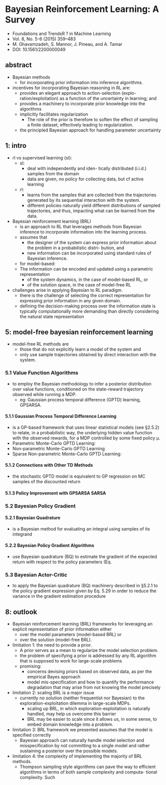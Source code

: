 # Bayesian Reinforcement Learning: A Survey
* Foundations and TrendsR ? in Machine Learning
* Vol. 8, No. 5-6 (2015) 359–483
* M. Ghavamzadeh, S. Mannor, J. Pineau, and A. Tamar
* DOI: 10.1561/2200000049

## abstract
* Bayesian methods
  * for incorporating prior information into inference algorithms.
* incentives for incorporating Bayesian reasoning in RL are:
  * provides an elegant approach to action-selection (explo- ration/exploitation)
    as a function of the uncertainty in learning; and
  * provides a machinery to incorporate prior knowledge into the algorithms
  * implicitly facilitates regularization
    * The role of the prior is therefore to
      soften the effect of sampling a finite dataset, effectively leading to regularization.
  * the principled Bayesian approach for handling parameter uncertainty

## 1: intro
* rl vs supervised learning (sl):
  * sl:
    * deal with independently and iden- tically distributed (i.i.d.) samples from the domain
    * data are given, no policy for collecting data, but cf active learning
  * rl:
    * learns from the samples that are collected from the trajectories generated by
      its sequential interaction with the system.
    * different policies naturally yield different distributions of sampled trajectories,
      and thus, impacting what can be learned from the data.
* Bayesian reinforcement learning (BRL)
  * is an approach to RL that leverages methods from Bayesian inference to
    incorporate information into the learning process.
  * assumes that
    * the designer of the system can express prior information about
      the problem in a probabilistic distri- bution, and
    * new information can be incorporated using standard rules of Bayesian inference.
  * for model-based:
  * The information can be encoded and updated using a parametric representation
    * of the system dynamics, in the case of model-based RL, or
    * of the solution space, in the case of model-free RL
* challenges arise in applying Bayesian to RL paradigm.
  * there is the challenge of selecting the correct representation for
    expressing prior information in any given domain.
  * defining the decision-making process over the information state is
    typically computationally more demanding than
    directly considering the natural state representation

## 5: model-free bayesian reinforcement learning
* model-free RL methods are
  * those that do not explicitly learn a model of the system and
  * only use sample trajectories obtained by direct interaction with the system.

### 5.1 Value Function Algorithms
* to employ the Bayesian methodology to infer a posterior distribution over
  value functions, conditioned on the state-reward trajectory observed while running a MDP.
  * eg: Gaussian process temporal difference (GPTD) learning, GPSARSA.

#### 5.1.1 Gaussian Process Temporal Difference Learning
* is a GP-based framework that uses linear statistical models (see §2.5.2) to relate,
  in a probabilistic way, the underlying hidden value function with the observed rewards,
  for a MDP controlled by some fixed policy µ.
* Parametric Monte-Carlo GPTD Learning:
* Non-parametric Monte-Carlo GPTD Learning
* Sparse Non-parametric Monte-Carlo GPTD Learning:

#### 5.1.2 Connections with Other TD Methods
* the stochastic GPTD model is equivalent to GP regression on MC samples of
  the discounted return

#### 5.1.3 Policy Improvement with GPSARSA SARSA

### 5.2 Bayesian Policy Gradient

#### 5.2.1 Bayesian Quadrature
* is a Bayesian method for evaluating an integral using samples of its integrand

#### 5.2.2 Bayesian Policy Gradient Algorithms
* use Bayesian quadrature (BQ) to estimate the gradient of the expected return
  with respect to the policy parameters (Eq.

### 5.3 Bayesian Actor-Critic
* to apply the Bayesian quadrature (BQ) machinery described in §5.2.1 to
  the policy gradient expression given by Eq. 5.29 in order to
  reduce the variance in the gradient estimation procedure

## 8: outlook
* Bayesian reinforcement learning (BRL) frameworks for leveraging
  an explicit representation of prior information either
  * over the model parameters (model-based BRL) or
  * over the solution (model-free BRL).
* limitation 1:
  the need to provide a prior.
  * A prior serves as a mean to regularize the model selection problem.
  * the problem of specifying a prior is addressed by any RL algorithm that
    is supposed to work for large-scale problems
  * promising:
    * concerns devising priors based on observed data,
      as per the empirical Bayes approach
    * model mis-specification and
      how to quantify the performance degradation that
      may arise from not knowing the model precisely
* limitation 2:
  scaling BRL is a major issue
  * currently no solution (neither frequentist nor Bayesian) to
    the exploration-exploitation dilemma in large-scale MDPs.
    * scaling up BRL, in which exploration-exploitation is naturally handled,
      may help us overcome this barrier
    * BRL may be easier to scale since it allows us, in some sense, to
      embed domain knowledge into a problem.
* limitation 3:
  BRL framework we presented assumes that the model is specified correctly
  * Bayesian approach can naturally handle model selection and misspecification by
    not committing to a single model and
    rather sustaining a posterior over the possible models.
* limitation 4:
  the complexity of implementing the majority of BRL methods.
  * Thompson sampling style algorithms can pave the way to efficient algorithms
    in terms of both sample complexity and computa- tional complexity. Such

<!--
Traditionally, RL algorithms have been categorized as being ei-
ther model-based or model-free. In the former category, the agent uses the collected data to first build a model of the domain’s dynamics and then uses this model to optimize its policy. In the latter case, the agent directly learns an optimal (or good) action-selection strat- egy from the collected data. There is some evidence that the first method provides better results with less data [Atkeson and Santa- maria, 1997], and the second method may be more efficient in cases where the solution space (e.g., policy space) exhibits more regular- ity than the underlying dynamics, though there is some disagreement about this,.
 -->
